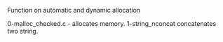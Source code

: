 Function on automatic and dynamic allocation

0-malloc_checked.c - allocates memory.
1-string_nconcat concatenates two string.

